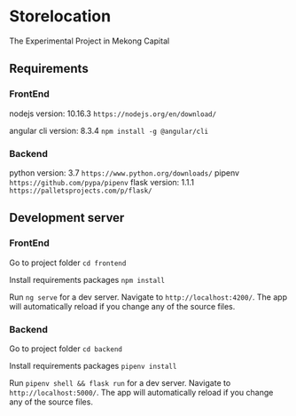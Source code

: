 # Storelocation

The Experimental Project in Mekong Capital

## Requirements
### FrontEnd
nodejs version: 10.16.3 `https://nodejs.org/en/download/`

angular cli version: 8.3.4 `npm install -g @angular/cli`

### Backend
python version: 3.7 `https://www.python.org/downloads/`
pipenv `https://github.com/pypa/pipenv`
flask version: 1.1.1 `https://palletsprojects.com/p/flask/`

## Development server
### FrontEnd
Go to project folder `cd frontend`

Install requirements packages `npm install`

Run `ng serve` for a dev server. Navigate to `http://localhost:4200/`. The app will automatically reload if you change any of the source files.

### Backend
Go to project folder `cd backend`

Install requirements packages `pipenv install`

Run `pipenv shell && flask run` for a dev server. Navigate to `http://localhost:5000/`. The app will automatically reload if you change any of the source files.
